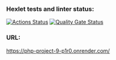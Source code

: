 ### Hexlet tests and linter status:
[![Actions Status](https://github.com/Rodgare/php-project-9/actions/workflows/hexlet-check.yml/badge.svg)](https://github.com/Rodgare/php-project-9/actions)
[![Quality Gate Status](https://sonarcloud.io/api/project_badges/measure?project=Rodgare_php-project-9&metric=alert_status)](https://sonarcloud.io/summary/new_code?id=Rodgare_php-project-9)
### URL:
https://php-project-9-p1r0.onrender.com/